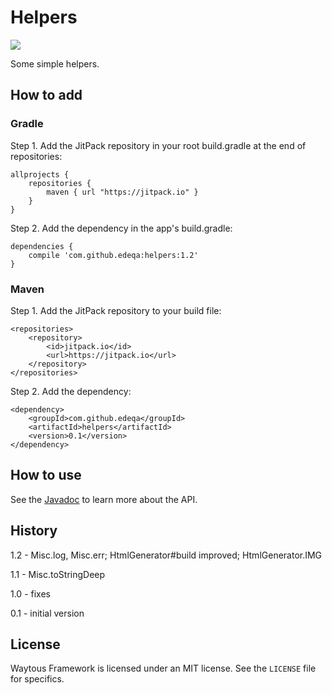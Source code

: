 # Helpers

[![](https://jitpack.io/v/edeqa/helpers.svg)](https://jitpack.io/#edeqa/helpers)

Some simple helpers.

## How to add

### Gradle

Step 1. Add the JitPack repository in your root build.gradle at the end of repositories:

    allprojects {
        repositories {
            maven { url "https://jitpack.io" }
        }
    }

Step 2. Add the dependency in the app's build.gradle:

    dependencies {
        compile 'com.github.edeqa:helpers:1.2'
    }

### Maven

Step 1. Add the JitPack repository to your build file:

    <repositories>
        <repository>
            <id>jitpack.io</id>
            <url>https://jitpack.io</url>
        </repository>
    </repositories>
    
Step 2. Add the dependency:

    <dependency>
        <groupId>com.github.edeqa</groupId>
        <artifactId>helpers</artifactId>
        <version>0.1</version>
    </dependency>

## How to use

See the [Javadoc](https://edeqa.github.io/Helpers/) to learn more about the API.

## History

1.2 - Misc.log, Misc.err; HtmlGenerator#build improved; HtmlGenerator.IMG

1.1 - Misc.toStringDeep

1.0 - fixes

0.1 - initial version

## License

Waytous Framework is licensed under an MIT license. See the `LICENSE` file for specifics.
